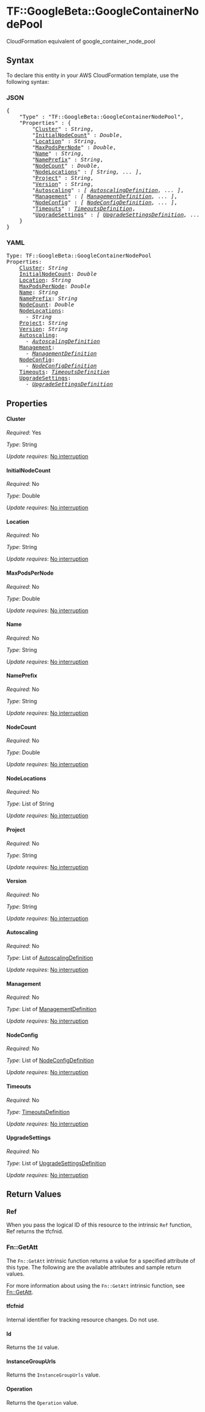 # TF::GoogleBeta::GoogleContainerNodePool

CloudFormation equivalent of google_container_node_pool

## Syntax

To declare this entity in your AWS CloudFormation template, use the following syntax:

### JSON

<pre>
{
    "Type" : "TF::GoogleBeta::GoogleContainerNodePool",
    "Properties" : {
        "<a href="#cluster" title="Cluster">Cluster</a>" : <i>String</i>,
        "<a href="#initialnodecount" title="InitialNodeCount">InitialNodeCount</a>" : <i>Double</i>,
        "<a href="#location" title="Location">Location</a>" : <i>String</i>,
        "<a href="#maxpodspernode" title="MaxPodsPerNode">MaxPodsPerNode</a>" : <i>Double</i>,
        "<a href="#name" title="Name">Name</a>" : <i>String</i>,
        "<a href="#nameprefix" title="NamePrefix">NamePrefix</a>" : <i>String</i>,
        "<a href="#nodecount" title="NodeCount">NodeCount</a>" : <i>Double</i>,
        "<a href="#nodelocations" title="NodeLocations">NodeLocations</a>" : <i>[ String, ... ]</i>,
        "<a href="#project" title="Project">Project</a>" : <i>String</i>,
        "<a href="#version" title="Version">Version</a>" : <i>String</i>,
        "<a href="#autoscaling" title="Autoscaling">Autoscaling</a>" : <i>[ <a href="autoscalingdefinition.md">AutoscalingDefinition</a>, ... ]</i>,
        "<a href="#management" title="Management">Management</a>" : <i>[ <a href="managementdefinition.md">ManagementDefinition</a>, ... ]</i>,
        "<a href="#nodeconfig" title="NodeConfig">NodeConfig</a>" : <i>[ <a href="nodeconfigdefinition.md">NodeConfigDefinition</a>, ... ]</i>,
        "<a href="#timeouts" title="Timeouts">Timeouts</a>" : <i><a href="timeoutsdefinition.md">TimeoutsDefinition</a></i>,
        "<a href="#upgradesettings" title="UpgradeSettings">UpgradeSettings</a>" : <i>[ <a href="upgradesettingsdefinition.md">UpgradeSettingsDefinition</a>, ... ]</i>
    }
}
</pre>

### YAML

<pre>
Type: TF::GoogleBeta::GoogleContainerNodePool
Properties:
    <a href="#cluster" title="Cluster">Cluster</a>: <i>String</i>
    <a href="#initialnodecount" title="InitialNodeCount">InitialNodeCount</a>: <i>Double</i>
    <a href="#location" title="Location">Location</a>: <i>String</i>
    <a href="#maxpodspernode" title="MaxPodsPerNode">MaxPodsPerNode</a>: <i>Double</i>
    <a href="#name" title="Name">Name</a>: <i>String</i>
    <a href="#nameprefix" title="NamePrefix">NamePrefix</a>: <i>String</i>
    <a href="#nodecount" title="NodeCount">NodeCount</a>: <i>Double</i>
    <a href="#nodelocations" title="NodeLocations">NodeLocations</a>: <i>
      - String</i>
    <a href="#project" title="Project">Project</a>: <i>String</i>
    <a href="#version" title="Version">Version</a>: <i>String</i>
    <a href="#autoscaling" title="Autoscaling">Autoscaling</a>: <i>
      - <a href="autoscalingdefinition.md">AutoscalingDefinition</a></i>
    <a href="#management" title="Management">Management</a>: <i>
      - <a href="managementdefinition.md">ManagementDefinition</a></i>
    <a href="#nodeconfig" title="NodeConfig">NodeConfig</a>: <i>
      - <a href="nodeconfigdefinition.md">NodeConfigDefinition</a></i>
    <a href="#timeouts" title="Timeouts">Timeouts</a>: <i><a href="timeoutsdefinition.md">TimeoutsDefinition</a></i>
    <a href="#upgradesettings" title="UpgradeSettings">UpgradeSettings</a>: <i>
      - <a href="upgradesettingsdefinition.md">UpgradeSettingsDefinition</a></i>
</pre>

## Properties

#### Cluster

_Required_: Yes

_Type_: String

_Update requires_: [No interruption](https://docs.aws.amazon.com/AWSCloudFormation/latest/UserGuide/using-cfn-updating-stacks-update-behaviors.html#update-no-interrupt)

#### InitialNodeCount

_Required_: No

_Type_: Double

_Update requires_: [No interruption](https://docs.aws.amazon.com/AWSCloudFormation/latest/UserGuide/using-cfn-updating-stacks-update-behaviors.html#update-no-interrupt)

#### Location

_Required_: No

_Type_: String

_Update requires_: [No interruption](https://docs.aws.amazon.com/AWSCloudFormation/latest/UserGuide/using-cfn-updating-stacks-update-behaviors.html#update-no-interrupt)

#### MaxPodsPerNode

_Required_: No

_Type_: Double

_Update requires_: [No interruption](https://docs.aws.amazon.com/AWSCloudFormation/latest/UserGuide/using-cfn-updating-stacks-update-behaviors.html#update-no-interrupt)

#### Name

_Required_: No

_Type_: String

_Update requires_: [No interruption](https://docs.aws.amazon.com/AWSCloudFormation/latest/UserGuide/using-cfn-updating-stacks-update-behaviors.html#update-no-interrupt)

#### NamePrefix

_Required_: No

_Type_: String

_Update requires_: [No interruption](https://docs.aws.amazon.com/AWSCloudFormation/latest/UserGuide/using-cfn-updating-stacks-update-behaviors.html#update-no-interrupt)

#### NodeCount

_Required_: No

_Type_: Double

_Update requires_: [No interruption](https://docs.aws.amazon.com/AWSCloudFormation/latest/UserGuide/using-cfn-updating-stacks-update-behaviors.html#update-no-interrupt)

#### NodeLocations

_Required_: No

_Type_: List of String

_Update requires_: [No interruption](https://docs.aws.amazon.com/AWSCloudFormation/latest/UserGuide/using-cfn-updating-stacks-update-behaviors.html#update-no-interrupt)

#### Project

_Required_: No

_Type_: String

_Update requires_: [No interruption](https://docs.aws.amazon.com/AWSCloudFormation/latest/UserGuide/using-cfn-updating-stacks-update-behaviors.html#update-no-interrupt)

#### Version

_Required_: No

_Type_: String

_Update requires_: [No interruption](https://docs.aws.amazon.com/AWSCloudFormation/latest/UserGuide/using-cfn-updating-stacks-update-behaviors.html#update-no-interrupt)

#### Autoscaling

_Required_: No

_Type_: List of <a href="autoscalingdefinition.md">AutoscalingDefinition</a>

_Update requires_: [No interruption](https://docs.aws.amazon.com/AWSCloudFormation/latest/UserGuide/using-cfn-updating-stacks-update-behaviors.html#update-no-interrupt)

#### Management

_Required_: No

_Type_: List of <a href="managementdefinition.md">ManagementDefinition</a>

_Update requires_: [No interruption](https://docs.aws.amazon.com/AWSCloudFormation/latest/UserGuide/using-cfn-updating-stacks-update-behaviors.html#update-no-interrupt)

#### NodeConfig

_Required_: No

_Type_: List of <a href="nodeconfigdefinition.md">NodeConfigDefinition</a>

_Update requires_: [No interruption](https://docs.aws.amazon.com/AWSCloudFormation/latest/UserGuide/using-cfn-updating-stacks-update-behaviors.html#update-no-interrupt)

#### Timeouts

_Required_: No

_Type_: <a href="timeoutsdefinition.md">TimeoutsDefinition</a>

_Update requires_: [No interruption](https://docs.aws.amazon.com/AWSCloudFormation/latest/UserGuide/using-cfn-updating-stacks-update-behaviors.html#update-no-interrupt)

#### UpgradeSettings

_Required_: No

_Type_: List of <a href="upgradesettingsdefinition.md">UpgradeSettingsDefinition</a>

_Update requires_: [No interruption](https://docs.aws.amazon.com/AWSCloudFormation/latest/UserGuide/using-cfn-updating-stacks-update-behaviors.html#update-no-interrupt)

## Return Values

### Ref

When you pass the logical ID of this resource to the intrinsic `Ref` function, Ref returns the tfcfnid.

### Fn::GetAtt

The `Fn::GetAtt` intrinsic function returns a value for a specified attribute of this type. The following are the available attributes and sample return values.

For more information about using the `Fn::GetAtt` intrinsic function, see [Fn::GetAtt](https://docs.aws.amazon.com/AWSCloudFormation/latest/UserGuide/intrinsic-function-reference-getatt.html).

#### tfcfnid

Internal identifier for tracking resource changes. Do not use.

#### Id

Returns the <code>Id</code> value.

#### InstanceGroupUrls

Returns the <code>InstanceGroupUrls</code> value.

#### Operation

Returns the <code>Operation</code> value.


